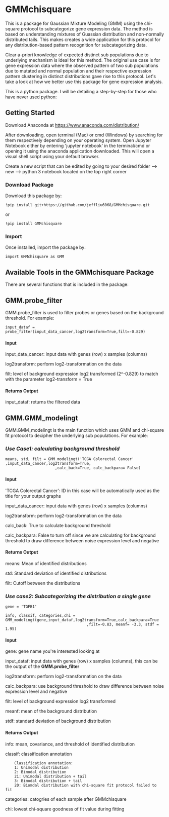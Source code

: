 # GMMchisquare

This is a package for Gaussian Mixture Modeling (GMM) using the chi-square protocol to subcategorize gene expression data. The method is based on understanding mixtures of Guassian distribution and non-normally distributed tails. This makes creates a wide application for this protocol for any distribution-based pattern recognition for subcategorizing data. 

Clear a-priori knowledge of expected distinct sub populations due to underlying mechanism is ideal for this method. The original use case is for gene expression data where the observed pattern of two sub populations due to mutated and normal population and their respective expression pattern clustering in distinct distributions gave rise to this protocol. Let's take a look at how we better use this package for gene expression analysis. 

This is a python package. I will be detailing a step-by-step for those who have never used python:

## Getting Started 

Download Anaconda at https://www.anaconda.com/distribution/

After downloading, open terminal (Mac) or cmd (Windows) by searching for them respectively depending on your operating system. Open Jupyter Notebook either by entering 'jupyter notebook' in the terminal/cmd or opening it using the anaconda application downloaded. This will open a visual shell script using your default browser. 

Create a new script that can be edited by going to your desired folder --> new --> python 3 notebook located on the top right corner

### Download Package

Download this package by:
```
!pip install git+https://github.com/jeffliu6068/GMMchisquare.git
```
or 
```
!pip install GMMchisquare
```

### Import

Once installed, import the package by: 

```
import GMMchisquare as GMM
```

## Available Tools in the GMMchisquare Package

There are several functions that is included in the package: 


## GMM.probe_filter 

GMM.probe_filter is used to filter probes or genes based on the background threshold. For example:

```
input_dataf = probe_filter(input_data_cancer,log2transform=True,filt=-0.829)
```

#### Input

input_data_cancer: input data with genes (row) x samples (columns)

log2transform: perform log2-transformation on the data

filt: level of background expression log2 transformed (2^-0.829) to match with the parameter log2-transform = True 

#### Returns Output 

input_dataf: returns the filtered data


## GMM.GMM_modelingt

GMM.GMM_modelingt is the main function which uses GMM and chi-square fit protocol to decipher the underlying sub populations. For example:

### *Use Case1: calculating background threshold*

```
means, std, filt = GMM_modelingt('TCGA Colorectal Cancer' ,input_data_cancer,log2transform=True,
                      ,calc_back=True, calc_backpara= False)
```
#### Input

'TCGA Colorectal Cancer': ID in this case will be automatically used as the title for your output graphs

input_data_cancer: input data with genes (row) x samples (columns)
             
log2transform: perform log2-transformation on the data

calc_back: True to calculate background threshold

calc_backpara: False to turn off since we are calculating for background threshold to draw difference between noise expression level and negative

#### Returns Output

means: Mean of identified distributions

std: Standard deviation of identified distributions

filt: Cutoff between the distributions


### *Use case2: Subcategorizing the distribution a single gene*

```
gene = 'TGFB1'

info, classif, categories,chi = GMM_modelingt(gene,input_dataf,log2transform=True,calc_backpara=True
                                    ,filt=-0.83, meanf= -3.3, stdf = 1.95)
```
#### Input

gene: gene name you're interested looking at

input_dataf: input data with genes (row) x samples (columns), this can be the output of the **GMM.probe_filter** 
                    
log2transform: perform log2-transformation on the data

calc_backpara: use background threshold to draw difference between noise expression level and negative

filt: level of background expression log2 transformed 

meanf: mean of the background distribution

stdf: standard deviation of background distribution 

#### Returns Output

info: mean, covariance, and threshold of identified distribution

classif: classification annotation 

        Classification annotation:
        1: Unimodal distribution
        2: Bimodal distribution
        21: Unimodal distribution + tail
        3: Bimodal distribution + tail
        20: Biomdal distribution with chi-square fit protocol failed to fit 
        
categories: catogries of each sample after GMMchisquare

chi: lowest chi-square goodness of fit value during fitting 

